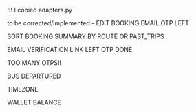 !!! I copied adapters.py 


to be corrected/implemented:-
EDIT BOOKING EMAIL OTP LEFT

SORT BOOKING SUMMARY BY ROUTE OR PAST_TRIPS

EMAIL VERIFICATION LINK LEFT OTP DONE

TOO MANY OTPS!!

BUS DEPARTURED

TIMEZONE

WALLET BALANCE